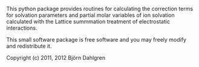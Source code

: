 This python package provides routines for calculating the correction terms for solvation parameters and partial molar variables of ion solvation calculated with the Lattice summmation treatment of electrostatic interactions.

This small software package is free software and you may freely modify and redistribute it.

Copyright (c) 2011, 2012 Björn Dahlgren